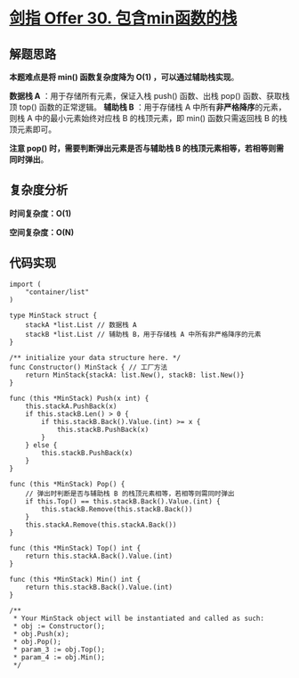 # [剑指 Offer 30. 包含min函数的栈](https://leetcode-cn.com/problems/bao-han-minhan-shu-de-zhan-lcof/)

## 解题思路

**本题难点是将 min() 函数复杂度降为 O(1) ，可以通过辅助栈实现**。

**数据栈 A** ：用于存储所有元素，保证入栈 push() 函数、出栈 pop() 函数、获取栈顶 top() 函数的正常逻辑。
**辅助栈 B** ：用于存储栈 A 中所有**非严格降序**的元素，则栈 A 中的最小元素始终对应栈 B 的栈顶元素，即 min() 函数只需返回栈 B 的栈顶元素即可。

**注意 pop() 时，需要判断弹出元素是否与辅助栈 B 的栈顶元素相等，若相等则需同时弹出**。

## 复杂度分析

**时间复杂度：O(1)**

**空间复杂度：O(N)** 

## 代码实现

```golang
import (
	"container/list"
)

type MinStack struct {
	stackA *list.List // 数据栈 A
	stackB *list.List // 辅助栈 B，用于存储栈 A 中所有非严格降序的元素
}

/** initialize your data structure here. */
func Constructor() MinStack { // 工厂方法
	return MinStack{stackA: list.New(), stackB: list.New()}
}

func (this *MinStack) Push(x int) {
	this.stackA.PushBack(x)
	if this.stackB.Len() > 0 {
		if this.stackB.Back().Value.(int) >= x {
			this.stackB.PushBack(x)
		}
	} else {
		this.stackB.PushBack(x)
	}
}

func (this *MinStack) Pop() {
	// 弹出时判断是否与辅助栈 B 的栈顶元素相等，若相等则需同时弹出
	if this.Top() == this.stackB.Back().Value.(int) {
		this.stackB.Remove(this.stackB.Back())
	}
	this.stackA.Remove(this.stackA.Back())
}

func (this *MinStack) Top() int {
	return this.stackA.Back().Value.(int)
}

func (this *MinStack) Min() int {
	return this.stackB.Back().Value.(int)
}

/**
 * Your MinStack object will be instantiated and called as such:
 * obj := Constructor();
 * obj.Push(x);
 * obj.Pop();
 * param_3 := obj.Top();
 * param_4 := obj.Min();
 */
```